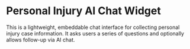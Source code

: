 # Personal Injury AI Chat Widget

This is a lightweight, embeddable chat interface for collecting personal injury case information. It asks users a series of questions and optionally allows follow-up via AI chat.


